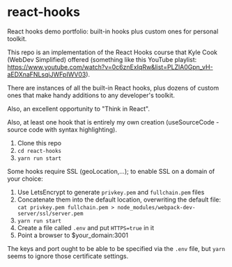 # react-hooks
React hooks demo portfolio: built-in hooks plus custom ones for personal toolkit.


This repo is an implementation of the React Hooks course that Kyle Cook (WebDev Simplified) offered (something like this YouTube playlist: https://www.youtube.com/watch?v=0c6znExIqRw&list=PLZlA0Gpn_vH-aEDXnaFNLsqiJWFpIWV03).


There are instances of all the built-in React hooks, plus dozens of custom ones that make handy 
additions to any developer's toolkit.


Also, an excellent opportunity to "Think in React".

Also, at least one hook that is entirely my own creation (useSourceCode - source code with syntax highlighting).


1. Clone this repo
2. `cd react-hooks`
3. `yarn run start`

Some hooks require SSL (geoLocation,...); to enable SSL on a domain of your
choice:

1. Use LetsEncrypt to generate `privkey.pem` and `fullchain.pem` files
2. Concatenate them into the default location, overwriting the default file:
   `cat privkey.pem fullchain.pem > node_modules/webpack-dev-server/ssl/server.pem`
3. `yarn run start`
4. Create a file called `.env` and put `HTTPS=true` in it
5. Point a browser to $your_domain:3001


The keys and port ought to be able to be specified via the `.env` file, but
`yarn` seems to ignore those certificate settings.
